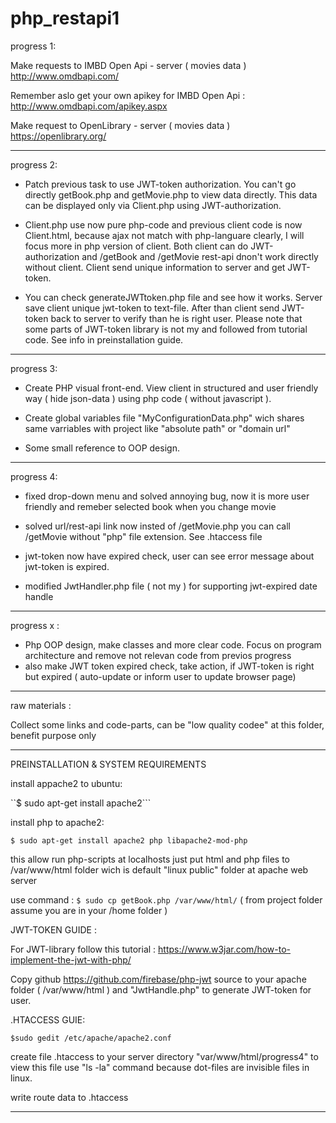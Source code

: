 # php_restapi1






progress 1: 

Make requests to IMBD Open Api - server ( movies data )
http://www.omdbapi.com/

Remember aslo get your own apikey for IMBD Open Api :
http://www.omdbapi.com/apikey.aspx


Make request to  OpenLibrary - server ( movies data ) 
https://openlibrary.org/

_________________________________________________________

progress 2:

 - Patch previous task to use JWT-token authorization. You can't go directly getBook.php and getMovie.php to view
data directly. This data can be displayed only via Client.php using JWT-authorization.

- Client.php use now pure php-code and previous client code is now Client.html, because ajax not match with php-languare clearly, I will focus more in php version of client.
Both client can do JWT-authorization and /getBook and /getMovie rest-api dnon't work directly without client. Client send unique information to server and get JWT-token.

- You can check generateJWTtoken.php file and see how it works. Server save client unique jwt-token to text-file. After than client send JWT-token back to server to verify than he is right user. 
Please note that some parts of JWT-token library is not my and followed from tutorial code. See info in preinstallation guide.

_________________________________________________________

progress 3:

- Create PHP visual front-end. View client in structured and user friendly way ( hide json-data ) using php code ( without javascript ).
 
- Create global variables file "MyConfigurationData.php" wich shares same varriables with project like "absolute path" or "domain url"

- Some small reference to OOP design.

_________________________________________________________

progress 4:

- fixed drop-down menu and solved annoying bug, now it is more user friendly and remeber selected book when you change movie

- solved url/rest-api link now insted of /getMovie.php you can call /getMovie without "php" file extension.   See .htaccess file

- jwt-token now have expired check, user can see error message about jwt-token is expired.

- modified JwtHandler.php file ( not my ) for supporting jwt-expired date handle


_________________________________________________________


progress x :
 - Php OOP design, make classes and more clear code. Focus on program architecture and remove not relevan code from previos progress
 - also make JWT token expired check, take action, if JWT-token is right but expired ( auto-update or inform user to update browser page)

_________________________________________________________

raw materials :

Collect some links and code-parts, can be "low quality codee" at this folder, benefit purpose only

_________________________________________________________

PREINSTALLATION & SYSTEM REQUIREMENTS


install appache2 to ubuntu:

``$ sudo apt-get install apache2```

install php to apache2:

```$ sudo apt-get install apache2 php libapache2-mod-php```

this allow run php-scripts at localhosts just put html and php files to 
/var/www/html folder wich is default "linux public" folder at apache web server

use command : 
```$ sudo cp getBook.php /var/www/html/``` 
( from project folder assume you are in your /home folder )

JWT-TOKEN GUIDE :

For JWT-library follow this tutorial : 
https://www.w3jar.com/how-to-implement-the-jwt-with-php/

Copy github https://github.com/firebase/php-jwt source to your apache folder ( /var/www/html ) and "JwtHandle.php"  to generate JWT-token for user.

.HTACCESS GUIE:

```$sudo gedit /etc/apache/apache2.conf```


create file .htaccess to your server directory "var/www/html/progress4" to view this file use "ls -la" command because dot-files are invisible files in linux.

write route data to .htaccess


_________________________________________________________






 